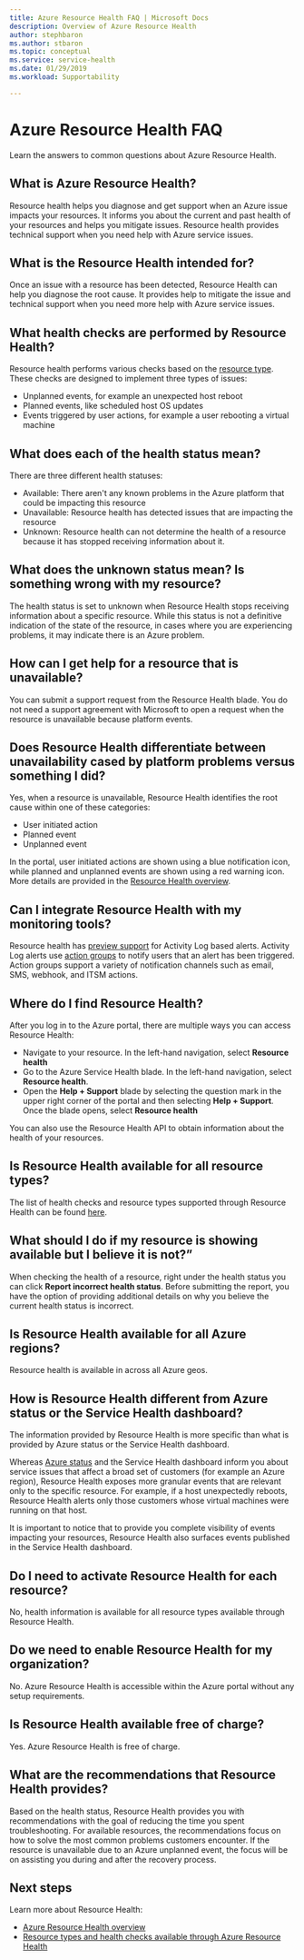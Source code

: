 ```yaml
---
title: Azure Resource Health FAQ | Microsoft Docs
description: Overview of Azure Resource Health
author: stephbaron
ms.author: stbaron
ms.topic: conceptual
ms.service: service-health
ms.date: 01/29/2019
ms.workload: Supportability

---
```


# Azure Resource Health FAQ
Learn the answers to common questions about Azure Resource Health.

## What is Azure Resource Health?
Resource health helps you diagnose and get support when an Azure issue impacts your resources. It informs you about the current and past health of your resources and helps you mitigate issues. Resource health provides technical support when you need help with Azure service issues.  

## What is the Resource Health intended for?
Once an issue with a resource has been detected, Resource Health can help you diagnose the root cause. It provides help to mitigate the issue and technical support when you need more help with Azure service issues.

## What health checks are performed by Resource Health?
Resource health performs various checks based on the [resource type](resource-health-checks-resource-types.md). These checks are designed to implement three types of issues: 
- Unplanned events, for example an unexpected host reboot
- Planned events, like scheduled host OS updates
- Events triggered by user actions, for example a user rebooting a virtual machine

## What does each of the health status mean?
There are three different health statuses:
- Available: There aren't any known problems in the Azure platform that could be impacting this resource
- Unavailable: Resource health has detected issues that are impacting the resource
- Unknown: Resource health can not determine the health of a resource because it has stopped receiving information about it. 

## What does the unknown status mean? Is something wrong with my resource?
The health status is set to unknown when Resource Health stops receiving information about a specific resource. While this status is not a definitive indication of the state of the resource, in cases where you are experiencing problems, it may indicate there is an Azure problem.

## How can I get help for a resource that is unavailable?
You can submit a support request from the Resource Health blade. You do not need a support agreement with Microsoft to open a request when the resource is unavailable because platform events.

## Does Resource Health differentiate between unavailability cased by platform problems versus something I did?
Yes, when a resource is unavailable, Resource Health identifies the root cause within one of these categories: 
-	User initiated action
-	Planned event 
-	Unplanned event

In the portal, user initiated actions are shown using a blue notification icon, while planned and unplanned events are shown using a red warning icon. More details are provided in the [Resource Health overview](Resource-health-overview.md).  

## Can I integrate Resource Health with my monitoring tools?
Resource health has [preview support](resource-health-alert-arm-template-guide.md) for Activity Log based alerts. Activity Log alerts use [action groups](https://docs.microsoft.com/en-us/azure/azure-monitor/platform/action-groups) to notify users that an alert has been triggered. Action groups support a variety of notification channels such as email, SMS, webhook, and ITSM actions.

## Where do I find Resource Health?
After you log in to the Azure portal, there are multiple ways you can access Resource Health:
- Navigate to your resource. In the left-hand navigation, select **Resource health**
- Go to the Azure Service Health blade.  In the left-hand navigation, select **Resource health**.
- Open the **Help + Support** blade by selecting the question mark in the upper right corner of the portal and then selecting **Help + Support**. Once the blade opens, select **Resource health**

You can also use the Resource Health API to obtain information about the health of your resources.

## Is Resource Health available for all resource types?
The list of health checks and resource types supported through Resource Health can be found [here](resource-health-checks-resource-types.md).

## What should I do if my resource is showing available but I believe it is not?”
When checking the health of a resource, right under the health status you can click **Report incorrect health status**. Before submitting the report, you have the option of providing additional details on why you believe the current health status is incorrect.

## Is Resource Health available for all Azure regions? 
Resource health is available in across all Azure geos.

## How is Resource Health different from Azure status or the Service Health dashboard?
The information provided by Resource Health is more specific than what is provided by Azure status or the Service Health dashboard.

Whereas [Azure status](https://status.azure.com) and the Service Health dashboard inform you about service issues that affect a broad set of customers (for example an Azure region), Resource Health exposes more granular events that are relevant only to the specific resource. For example, if a host unexpectedly reboots, Resource Health alerts only those customers whose virtual machines were running on that host.

It is important to notice that to provide you complete visibility of events impacting your resources, Resource Health also surfaces events published in the Service Health dashboard.

## Do I need to activate Resource Health for each resource?
No, health information is available for all resource types available through Resource Health. 

## Do we need to enable Resource Health for my organization?
No.  Azure Resource Health is accessible within the Azure portal without any setup requirements.

## Is Resource Health available free of charge?
Yes.  Azure Resource Health is free of charge.

## What are the recommendations that Resource Health provides?
Based on the health status, Resource Health provides you with recommendations with the goal of reducing the time you spent troubleshooting. For available resources, the recommendations focus on how to solve the most common problems customers encounter. If the resource is unavailable due to an Azure unplanned event, the focus will be on assisting you during and after the recovery process. 

## Next steps

Learn more about Resource Health:
-  [Azure Resource Health overview](Resource-health-overview.md)
-  [Resource types and health checks available through Azure Resource Health](resource-health-checks-resource-types.md)
